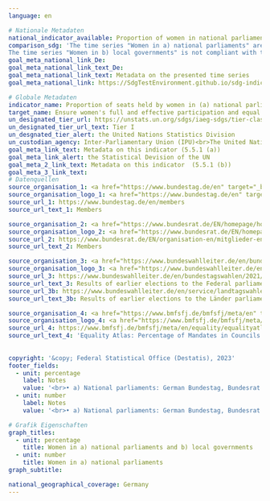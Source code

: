 ```yaml
---
language: en    

# Nationale Metadaten    
national_indicator_available: Proportion of women in national parliaments and local governments    
comparison_sdg: 'The time series "Women in a) national parliaments" are compliant with the global metadata. The disaggregation  "Women in Länder parliaments" is only partly compliant with the global metadata however. 
The time series "Women in b) local governments" is not compliant with the global metadata but provides additional information.'    
goal_meta_national_link_De: 
goal_meta_national_link_text_De: 
goal_meta_national_link_text: Metadata on the presented time series
goal_meta_national_link: https://SdgTestEnvironment.github.io/sdg-indicators/public/Meta/5.5.1.pdf    

# Globale Metadaten    
indicator_name: Proportion of seats held by women in (a) national parliaments and (b) local governments    
target_name: Ensure women's full and effective participation and equal opportunities for leadership at all levels of decision-making in political, economic and public life    
un_designated_tier_url: https://unstats.un.org/sdgs/iaeg-sdgs/tier-classification/    
un_designated_tier_url_text: Tier I    
un_desgnated_tier_alert: the United Nations Statistics Division    
un_custodian_agency: Inter-Parliamentary Union (IPU)<br>The United Nations Entity for Gender Equality and the Empowerment of Women (UN Women)    
goal_meta_link_text: Metadata on this indicator (5.5.1 (a))    
goal_meta_link_alert: the Statistical Devision of the UN    
goal_meta_2_link_text: Metadata on this indicator  (5.5.1 (b))    
goal_meta_3_link_text:         
# Datenquellen
source_organisation_1: <a href="https://www.bundestag.de/en" target="_blank"> German Bundestag (Lower chamber) </a>
source_organisation_logo_1: <a href="https://www.bundestag.de/en" target="_blank"><img src="https://g205sdgs.github.io/sdg-indicators/public/OrgImgEn/bt.png" alt="Logo bt" style="height:60px; width:148px"/></a>
source_url_1: https://www.bundestag.de/en/members
source_url_text_1: Members

source_organisation_2: <a href="https://www.bundesrat.de/EN/homepage/homepage-node.html" target="_blank"> Bundesrat </a>
source_organisation_logo_2: <a href="https://www.bundesrat.de/EN/homepage/homepage-node.html" target="_blank"><img src="https://g205sdgs.github.io/sdg-indicators/public/OrgImgEn/brat.png" alt="Logo brat" style="height:60px; width:148px"/></a>
source_url_2: https://www.bundesrat.de/EN/organisation-en/mitglieder-en/mitglieder-en-node.html
source_url_text_2: Members

source_organisation_3: <a href="https://www.bundeswahlleiter.de/en/bundeswahlleiter.html" target="_blank"> The Federal Returning Officer </a>
source_organisation_logo_3: <a href="https://www.bundeswahlleiter.de/en/bundeswahlleiter.html" target="_blank"><img src="https://g205sdgs.github.io/sdg-indicators/public/OrgImgEn/bundeswahlleiter.png" alt="Logo bundeswahlleiter" style="height:60px; width:148px"/></a>
source_url_3: https://www.bundeswahlleiter.de/en/bundestagswahlen/2021/publikationen.html
source_url_text_3: Results of earlier elections to the Federal parliaments (only available in German)
source_url_3b: https://www.bundeswahlleiter.de/en/service/landtagswahlen.html
source_url_text_3b: Results of earlier elections to the Länder parliaments (only available in German)

source_organisation_4: <a href="https://www.bmfsfj.de/bmfsfj/meta/en" target="_blank"> Federal Ministry for Family Affairs, Senior Citizens, Women and Youth </a>
source_organisation_logo_4: <a href="https://www.bmfsfj.de/bmfsfj/meta/en" target="_blank"><img src="https://g205sdgs.github.io/sdg-indicators/public/OrgImgEn/bmfsfj.png" alt="Logo bmfsfj" style="height:60px; width:148px"/></a>
source_url_4: https://www.bmfsfj.de/bmfsfj/meta/en/equality/equalityatlas?view?indikator=Mandates-Administrative-District
source_url_text_4: 'Equality Atlas: Percentage of Mandates in Councils of Districts and District-Free Cities Held by Women'
    
    
copyright: '&copy; Federal Statistical Office (Destatis), 2023'    
footer_fields:
  - unit: percentage
    label: Notes
    value: '<br>• a) National parliaments: German Bundestag, Bundesrat and Länder parliaments.<br>• b) Local governments: Councils of districts and district-free cities.<br>• Figures to the German Bundestag and Bundesrat: Reference date January 1st.<br>• Data to the Länder parliaments:  <br>    - Reference date = election day. <br>    - Subsequent candidates are not taken into account.<br>• Proportion of women in councils of districts and district-free cities:  Election result, 2019 to 2021 without Schleswig-Holstein.'
  - unit: number
    label: Notes
    value: '<br>• a) National parliaments: German Bundestag, Bundesrat and Länder parliaments.<br>• b) Local governments: Councils of districts and district-free cities.<br>• Figures to the German Bundestag and Bundesrat: Reference date January 1st.<br>• Data to the Länder parliaments:  <br>    - Reference date = election day. <br>    - Subsequent candidates are not taken into account.'    

# Grafik Eigenschaften    
graph_titles:
  - unit: percentage
    title: Women in a) national parliaments and b) local governments
  - unit: number
    title: Women in a) national parliaments
graph_subtitle:     

national_geographical_coverage: Germany    
---
```


<span></span>